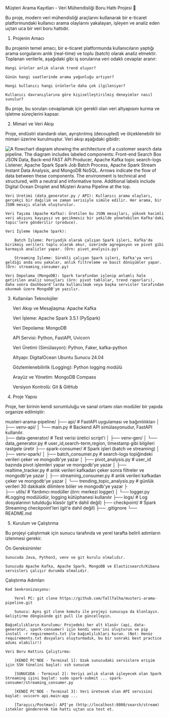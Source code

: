 Müşteri Arama Kayıtları - Veri Mühendisliği Boru Hattı Projesi 🚀

Bu proje, modern veri mühendisliği araçlarını kullanarak bir e-ticaret platformundaki kullanıcı arama olaylarını yakalayan, işleyen ve analiz eden uçtan uca bir veri boru hattıdır.

1. Projenin Amacı

Bu projenin temel amacı, bir e-ticaret platformunda kullanıcıların yaptığı arama sorgularını anlık (real-time) ve toplu (batch) olarak analiz etmektir. Toplanan verilerle, aşağıdaki gibi iş sorularına veri odaklı cevaplar aranır:

    Hangi ürünler anlık olarak trend oluyor?

    Günün hangi saatlerinde arama yoğunluğu artıyor?

    Hangi kullanıcı hangi ürünlerle daha çok ilgileniyor?

    Kullanıcı davranışlarına göre kişiselleştirilmiş deneyimler nasıl sunulur?

Bu proje, bu soruları cevaplamak için gerekli olan veri altyapısını kurma ve işletme süreçlerini kapsar.

2. Mimari ve Veri Akışı

Proje, endüstri standardı olan, ayrıştırılmış (decoupled) ve ölçeklenebilir bir mimari üzerine kurulmuştur. Veri akışı aşağıdaki gibidir:

![A flowchart diagram showing the architecture of a customer search data pipeline. The diagram includes labeled components: Front-end Search Box JSON Data, Back-end FAST API Producer, Apache Kafka topic search-logs Listener, Apache Spark Spark Job Batch Process, Apache Spark Stream Instant Data Analysis, and MongoDB NoSQL. Arrows indicate the flow of data between these components. The environment is technical and structured, with a neutral and informative tone. Additional labels include Digital Ocean Droplet and Müşteri Arama Pipeline at the top.](images/flow.svg)

    Veri Üretimi (data_generator.py / API): Kullanıcı arama olayları, gerçekçi bir dağılım ve zaman serisiyle simüle edilir. Her arama, bir JSON mesajı olarak oluşturulur.

    Veri Taşıma (Apache Kafka): Üretilen bu JSON mesajları, yüksek hacimli veri akışını kayıpsız ve gecikmesiz bir şekilde yönetebilen Kafka'daki topic'lere gönderilir (produce).

    Veri İşleme (Apache Spark):

        Batch İşleme: Periyodik olarak çalışan Spark işleri, Kafka'da birikmiş verileri toplu olarak okur, üzerinde agregasyon ve pivot gibi karmaşık analizler yapar. (Örn: pivot_analysis.py)

        Streaming İşleme: Sürekli çalışan Spark işleri, Kafka'ya veri geldiği anda onu yakalar, anlık filtreleme ve basit dönüşümler yapar. (Örn: streaming_consumer.py)

    Veri Depolama (MongoDB): Spark tarafından işlenip anlamlı hale getirilen analiz sonuçları (örn: pivot tablolar, trend raporları), daha sonra dashboard'larda kullanılmak veya başka servisler tarafından okunmak üzere MongoDB'ye yazılır.

3. Kullanılan Teknolojiler

    Veri Akışı ve Mesajlaşma: Apache Kafka

    Veri İşleme: Apache Spark 3.5.1 (PySpark)

    Veri Depolama: MongoDB

    API Servisi: Python, FastAPI, Uvicorn

    Veri Üretimi (Simülasyon): Python, Faker, kafka-python

    Altyapı: DigitalOcean Ubuntu Sunucu 24.04

    Gözlemlenebilirlik (Logging): Python logging modülü

    Arayüz ve Yönetim: MongoDB Compass

    Versiyon Kontrolü: Git & GitHub

4. Proje Yapısı

Proje, her birinin kendi sorumluluğu ve sanal ortamı olan modüler bir yapıda organize edilmiştir:

musteri-arama-pipeline/
├── api/                  # FastAPI uygulaması ve bağımlılıkları
│   ├── venv-api/
│   └── main.py           # Backend API simülasyonudur, FastAPI kullanılır.         
├── data-generator/       # Test verisi üretici script'i
│   ├── venv-gen/
│   └── data_generator.py # user_id,search-term,region, timestamp gibi bilgileri rastgele üretir
├── spark-consumer/       # Spark işleri (batch ve streaming)
│   ├── venv-spark/
│   ├── batch_consumer.py # search-logs topiğindeki verileri çeker ve mongodb'ye yazar
│   ├── pivot_analysis.py # user_id bazında pivot işlemleri yapar ve mongodb'ye yazar
│   ├── realtime_tracker.py # anlık verileri kafkadan çeker sonra filtreler ve mongodb'ye yazar
│   ├── streaming_consumer.py # anlık verileri kafkadan çeker ve mongodb'ye yazar
│   └── trending_topic_analysis.py # günlük verileri 30 dakikalık dilimlere böler ve mongodb'ye yazar
├   
├── utils/                # Yardımcı modüller (örn: merkezi logger)
│   └── logger.py         #Logging modülüdür, logging kütüphanesi kullanılır
├── logs/                 # Log dosyalarının tutulduğu klasör (git'e dahil değil)
├── checkpoint/           # Spark Streaming checkpoint'leri (git'e dahil değil)
├── .gitignore
└── README.md

5. Kurulum ve Çalıştırma

Bu projeyi çalıştırmak için sunucu tarafında ve yerel tarafta belirli adımların izlenmesi gerekir.

Ön Gereksinimler

    Sunucuda Java, Python3, venv ve git kurulu olmalıdır.

    Sunucuda Apache Kafka, Apache Spark, MongoDB ve Elasticsearch/Kibana servisleri çalışır durumda olmalıdır.

Çalıştırma Adımları

    Kod Senkronizasyonu:

        Yerel PC: git clone https://github.com/TallTalha/musteri-arama-pipeline.git

        Sunucu: Aynı git clone komutu ile projeyi sunucuya da klonlayın. Geliştirme döngüsünde git pull ile güncelleyin.

    Bağımlılıkların Kurulumu: Projedeki her alt klasör (api, data-generator, spark-consumer) için kendi venv'ini oluşturun ve pip install -r requirements.txt ile bağımlılıkları kurun. (Not: Henüz requirements.txt dosyaları oluşturmadık, bu bir sonraki best practice adımı olabilir!)

    Veri Boru Hattını Çalıştırma:

        [KENDİ PC'NDE - Terminal 1]: Uzak sunucudaki servislere erişim için SSH tünelini başlat: ssh sunucum

        [SUNUCUDA - Terminal 2]: Veriyi anlık olarak işleyecek olan Spark Streaming işini başlat: sudo spark-submit ... spark-consumer/streaming_consumer.py

        [KENDİ PC'NDE - Terminal 3]: Veri üretecek olan API servisini başlat: uvicorn api.main:app ...

        [Tarayıcı/Postman]: API'ye (http://localhost:8080/search/stream) istekler göndererek tüm hattı uçtan uca test et.


